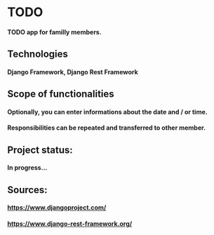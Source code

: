 # TODO

#### TODO app for familly members.

## Technologies
#### Django Framework, Django Rest Framework

## Scope of functionalities
#### Optionally, you can enter informations about the date and / or time.
#### Responsibilities can be repeated and transferred to other member.

## Project status:
#### In progress...

## Sources:
#### https://www.djangoproject.com/
#### https://www.django-rest-framework.org/
